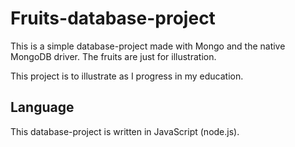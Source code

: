 # Fruits-database-project
This is a simple database-project made with Mongo and the native MongoDB driver. The fruits are just for illustration.

This project is to illustrate as I progress in my education.

## Language
This database-project is written in JavaScript (node.js).
